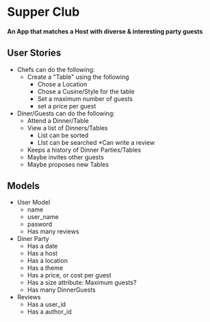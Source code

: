 # Supper Club
#### An App that matches a Host with diverse & interesting party guests

## User Stories

* Chefs can do the following:
    * Create a "Table" using the following
      * Chose a Location
      * Chose a Cusine/Style for the table
      * Set a maximum number of guests
      * set a price per guest
* Diner/Guests can do the following:
    * Attend a Dinner/Table
    * View a list of Dinners/Tables
        * List can be sorted
        * LIst can be searched
    *Can write a review
    * Keeps a history of Dinner Parties/Tables
    * Maybe invites other guests
    * Maybe proposes new Tables

## Models
* User Model
    * name
    * user_name
    * pasword
    * Has many reviews
* Diner Party
    * Has a date
    * Has a host
    * Has a location
    * Has a theme
    * Has a price, or cost per guest
    * Has a size attribute: Maximum guests?
    * Has many DinnerGuests
* Reviews
    * Has a user_id
    * Has a author_id




